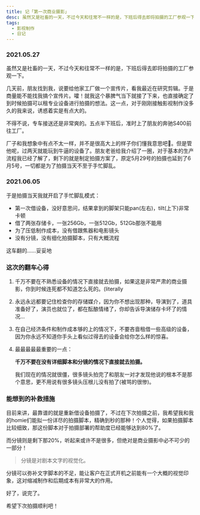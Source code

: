 ```yaml
---
title: 记「第一次商业摄影」
desc: 虽然又是社畜的一天，不过今天和往常不一样的是，下班后得去即将拍摄的工厂参观一下
tags:
  - 影视制作
  - 日记
---
```


### 2021.05.27

虽然又是社畜的一天，不过今天和往常不一样的是，下班后得去即将拍摄的工厂参观一下。

几天前，朋友找到我，说要给他家工厂做一个宣传片，看我最近在研究剪辑。于是商量能不能找我搞个宣传片。嚯！就我这个暴脾气当下就接了下来，也直接确定了到时候拍摄可以租专业设备进行拍摄的想法。这一点，对于刚刚接触影视制作没多久的我来说，诱惑着实是有点大的。

不得不说，专车接送还是非常爽的。五点半下班后，准时上了朋友的奔驰S400前往工厂。

厂子和我想象中有点不太一样，并不是很高大上的样子你们懂我意思吧🌝。但是管他呢，过两天就能玩到牛逼的设备了。朋友老爸给我介绍了一圈，对于基本的生产流程我已经了解了，剩下的就是制定拍摄方案了，原定5月29号的拍摄也延到了6月5号，一切都是为了拍摄当天不至于手忙脚乱。

### 2021.06.05

于是拍摄当天我就开启了手忙脚乱模式：

- 第一次借设备，没好意思问，结果拿到的脚架只能pan(左右)，tilt(上下)非常卡顿
- 借了两张存储卡，一张256Gb，一张512Gb，512Gb那张不能用
- 为了压低制作成本，没有借跟焦器和电影镜头
- 没有分镜，没有细化拍摄脚本，只有大概流程

这车翻的……妥妥地

### 这次的翻车心得

1. 千万不要在不熟悉设备的情况下直接就去拍摄，如果这是非常严肃的商业摄影，你到时候连死都不知道怎么死的。(literally
2. 永远永远都要记住检查你的存储媒介，因为你不想出现那种，导演到了，道具准备好了，演员也就位了，都在酝酿情绪了，你却告诉导演储存卡坏了的情况...
3. 在自己经济条件和制作成本够的上的情况下，不要吝啬租借一些高级的设备，因为你永远不知道你手头上看似过得去的设备会给你怎么样的惊喜。
4. 最最最最最重要的一点：

    **千万不要在没有详细脚本和分镜的情况下直接就去拍摄。**

    我们现在的情况就很僵，很多镜头拍完了和朋友一对才发现他说的根本不是那个意思，更不用说有很多镜头压根儿没有拍了(被骂的很惨)。

### 能想到的补救措施

目前来讲，最靠谱的就是重新借设备拍摄了，不过在下次拍摄之前，我希望我和我的homie们能拟一份详尽的拍摄脚本，精确到秒的那种！个人觉得，如果拍摄脚本比较细致，那这份脚本对于拍摄部署的帮助度已经能够达到80%了。

而分镜则是剩下那20%，听起来或许不是很多，但绝对是商业摄影中必不可少的一部分！

> 分镜是对剧本文字的视觉化。

分镜可以弥补文字脚本的不足，能让客户在正式开机之前能有一个大概的视觉印象，这对缩减制作和后期成本有非常大的作用。

好了，说完了。

希望下次拍摄顺利吧！